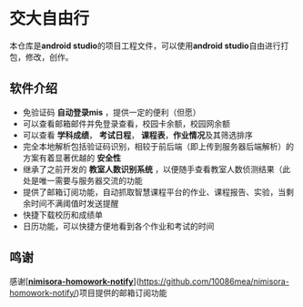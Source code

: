 # 交大自由行
本仓库是**android studio**的项目工程文件，可以使用**android studio**自由进行打包，修改，创作。
## 软件介绍
- 免验证码 **自动登录mis** ，提供一定的便利（但愿）
- 可以查看邮箱邮件并免登录查看，校园卡余额，校园网余额
- 可以查看 **学科成绩**， **考试日程**， **课程表**，**作业情况**及其筛选排序
- 完全本地解析包括验证码识别，相较于前后端（即上传到服务器后端解析）的方案有着显著优越的 **安全性**
- 继承了之前开发的 **教室人数识别系统** ，以便随手查看教室人数侦测结果（此处是唯一需要与服务器交流的功能
- 提供了邮箱订阅功能，自动抓取智慧课程平台的作业、课程报告、实验，当剩余时间不满阈值时发送提醒
- 快捷下载校历和成绩单
- 日历功能，可以快捷方便地看到各个作业和考试的时间

## 鸣谢

感谢[**[nimisora-homowork-notify](https://github.com/10086mea/nimisora-homowork-notify)**](https://github.com/10086mea/nimisora-homowork-notify/)项目提供的邮箱订阅功能
